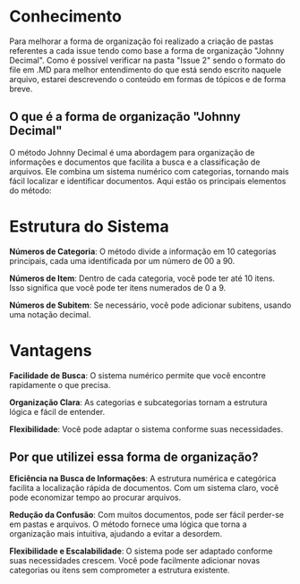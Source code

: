 # Conhecimento

 Para melhorar a forma de organização foi realizado a criação de pastas referentes a cada issue tendo como base a forma de organização "Johnny Decimal".
 Como é possível verificar na pasta "Issue 2" sendo o formato do file em .MD para melhor
 entendimento do que está sendo escrito naquele arquivo, estarei descrevendo o conteúdo em formas de tópicos e de forma breve.

## O que é a forma de organização "Johnny Decimal"

O método Johnny Decimal é uma abordagem para organização de informações e documentos que facilita a busca e a classificação de arquivos. Ele combina um sistema numérico com categorias, tornando mais fácil localizar e identificar documentos. Aqui estão os principais elementos do método:

# Estrutura do Sistema

**Números de Categoria**: O método divide a informação em 10 categorias principais, cada uma identificada por um número de 00 a 90.

**Números de Item**: Dentro de cada categoria, você pode ter até 10 itens. Isso significa que você pode ter itens numerados de 0 a 9.

**Números de Subitem**: Se necessário, você pode adicionar subitens, usando uma notação decimal.

# Vantagens

**Facilidade de Busca**: O sistema numérico permite que você encontre rapidamente o que precisa.

**Organização Clara**: As categorias e subcategorias tornam a estrutura lógica e fácil de entender.

**Flexibilidade**: Você pode adaptar o sistema conforme suas necessidades.

## Por que utilizei essa forma de organização?

**Eficiência na Busca de Informações**:
A estrutura numérica e categórica facilita a localização rápida de documentos. Com um sistema claro, você pode economizar tempo ao procurar arquivos.

**Redução da Confusão**:
Com muitos documentos, pode ser fácil perder-se em pastas e arquivos. O método fornece uma lógica que torna a organização mais intuitiva, ajudando a evitar a desordem.

**Flexibilidade e Escalabilidade**:
O sistema pode ser adaptado conforme suas necessidades crescem. Você pode facilmente adicionar novas categorias ou itens sem comprometer a estrutura existente.
